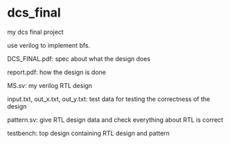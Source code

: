 # dcs_final


my dcs final project

use verilog to implement bfs.


DCS_FINAL.pdf: spec about what the design does

report.pdf: how the design is done

MS.sv: my verilog RTL design

input.txt, out_x.txt, out_y.txt: test data for testing the correctness of the design

pattern.sv: give RTL design data and check everything about RTL is correct

testbench: top design containing RTL design and pattern
